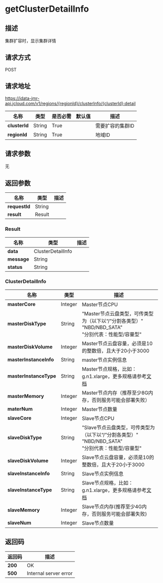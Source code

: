 # getClusterDetailInfo


## 描述
集群扩容时，显示集群详情

## 请求方式
POST

## 请求地址
https://idata-jmr-api.jcloud.com/v1/regions/{regionId}/clusterInfo/{clusterId}:detail

|名称|类型|是否必需|默认值|描述|
|---|---|---|---|---|
|**clusterId**|String|True| |需要扩容的集群ID|
|**regionId**|String|True| |地域ID|

## 请求参数
无


## 返回参数
|名称|类型|描述|
|---|---|---|
|**requestId**|String| |
|**result**|Result| |

### Result
|名称|类型|描述|
|---|---|---|
|**data**|ClusterDetailInfo| |
|**message**|String| |
|**status**|String| |
### ClusterDetailInfo
|名称|类型|描述|
|---|---|---|
|**masterCore**|Integer|Master节点CPU|
|**masterDiskType**|String|"Master节点云盘类型，可传类型为（以下以“/”分割各类型）"<br>"NBD/NBD_SATA"<br>"分别代表：性能型/容量型"<br>|
|**masterDiskVolume**|Integer|Master节点云盘容量，必须是10的整数倍，且大于20小于3000|
|**masterInstanceInfo**|String|master节点实例信息|
|**masterInstanceType**|String|Master节点规格，比如：g.n1.xlarge，更多规格请参考[文档](https://www.jdcloud.com/help/detail/296/isCatalog/1)|
|**masterMemory**|Integer|Master节点内存（推荐至少8G内存，否则服务可能会部署失败）|
|**materNum**|Integer|Master节点数量|
|**slaveCore**|Integer|Slave节点CPU|
|**slaveDiskType**|String|"Slave节点云盘类型，可传类型为（以下以“/”分割各类型）"<br>"NBD/NBD_SATA"<br>"分别代表：性能型/容量型"<br>|
|**slaveDiskVolume**|Integer|Slave节点云盘容量，必须是10的整数倍，且大于20小于3000|
|**slaveInstanceInfo**|String|Slave节点实例信息|
|**slaveInstanceType**|String|Slave节点规格，比如：g.n1.xlarge，更多规格请参考[文档](https://www.jdcloud.com/help/detail/296/isCatalog/1)|
|**slaveMemory**|Integer|Slave节点内存(推荐至少4G内存，否则服务可能会部署失败)|
|**slaveNum**|Integer|Slave节点数量|

## 返回码
|返回码|描述|
|---|---|
|**200**|OK|
|**500**|Internal server error|
